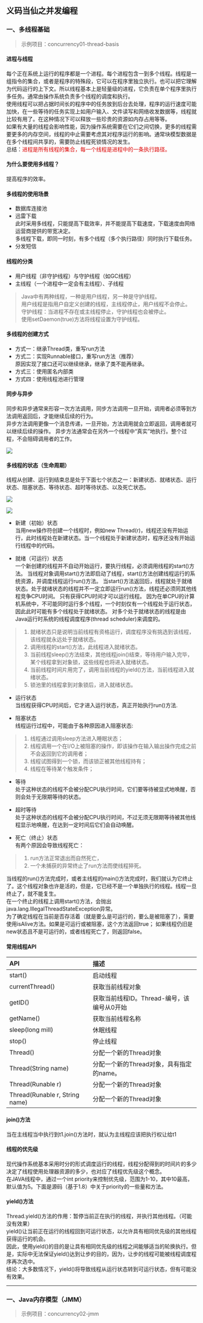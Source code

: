 ## 义码当仙之并发编程

### 一、多线程基础
> 示例项目：concurrency01-thread-basis

#### 进程与线程  
每个正在系统上运行的程序都是一个进程。每个进程包含一到多个线程。线程是一组指令的集合，或者是程序的特殊段，它可以在程序里独立执行。也可以把它理解为代码运行的上下文。所以线程基本上是轻量级的进程，它负责在单个程序里执行多任务。通常由操作系统负责多个线程的调度和执行。  
使用线程可以把占据时间长的程序中的任务放到后台去处理，程序的运行速度可能加快，在一些等待的任务实现上如用户输入、文件读写和网络收发数据等，线程就比较有用了。在这种情况下可以释放一些珍贵的资源如内存占用等等。  
如果有大量的线程会影响性能，因为操作系统需要在它们之间切换，更多的线程需要更多的内存空间，线程的中止需要考虑其对程序运行的影响。通常块模型数据是在多个线程间共享的，需要防止线程死锁情况的发生。  
总结：<font color="#dd0000">进程是所有线程的集合，每一个线程是进程中的一条执行路径。</font>

#### 为什么要使用多线程？  
提高程序的效率。

#### 多线程的使用场景
- 数据库连接池
- 迅雷下载  
此时采用多线程，只能提高下载效率，并不能提高下载速度，下载速度由网络运营商提供的带宽决定。  
多线程下载，即同一时刻，有多个线程（多个执行路径）同时执行下载任务。
- 分发短信

#### 线程的分类
- 用户线程（非守护线程）与守护线程（如GC线程）
- 主线程（一个进程中一定会有主线程）、子线程

> Java中有两种线程，一种是用户线程，另一种是守护线程。  
用户线程是指用户自定义创建的线程，主线程停止，用户线程不会停止。    
守护线程：当进程不存在或主线程停止，守护线程也会被停止。  
使用setDaemon(true)方法将线程设置为守护线程。

#### 多线程的创建方式
- 方式一：继承Thread类，重写run方法
- 方式二：实现Runnable接口，重写run方法（推荐）  
原因实现了接口还可以继续继承，继承了类不能再继承。
- 方式三：使用匿名内部类
- 方式四：使用线程池进行管理

#### 同步与异步
同步和异步通常来形容一次方法调用，同步方法调用一旦开始，调用者必须等到方法调用返回后，才能继续后续的行为。  
异步方法调用更像一个消息传递，一旦开始，方法调用就会立即返回，调用者就可以继续后续的操作。 
异步方法通常会在另外一个线程中“真实”地执行。整个过程，不会阻碍调用者的工作。

![](images/同步与异步.png)

#### 多线程的状态（生命周期）
线程从创建、运行到结束总是处于下面七个状态之一：新建状态、就绪状态、运行状态、阻塞状态、等待状态、超时等待状态、以及死亡状态。  

![](images/线程的7种状态.png)

![](images/线程的状态图.jpeg)

- 新建（初始）状态  
当用new操作符创建一个线程时，例如new Thread(r)，线程还没有开始运行，此时线程处在新建状态。当一个线程处于新建状态时，程序还没有开始运行线程中的代码。

- 就绪（可运行）状态  
一个新创建的线程并不自动开始运行，要执行线程，必须调用线程的start()方法。
当线程对象调用start()方法即启动了线程，start()方法创建线程运行的系统资源，并调度线程运行run()方法。
当start()方法返回后，线程就处于就绪状态。处于就绪状态的线程并不一定立即运行run()方法，线程还必须同其他线程竞争CPU时间。
只有获得CPU时间才可以运行线程。
因为在单CPU的计算机系统中，不可能同时运行多个线程，一个时刻仅有一个线程处于运行状态，因此此时可能有多个线程处于就绪状态。
对多个处于就绪状态的线程是由Java运行时系统的线程调度程序(thread scheduler)来调度的。

> 1. 就绪状态只是说明当前线程有资格运行，调度程序没有挑选到该线程，该线程就永远处于就绪状态。
> 2. 调用线程的start()方法，此线程进入就绪状态。
> 3. 当前线程sleep()方法结束，其他线程join()结束，等待用户输入完毕，某个线程拿到对象锁，这些线程也将进入就绪状态。
> 4. 当前线程时间片用完了，调用当前线程的yield()方法，当前线程进入就绪状态。
> 5. 锁池里的线程拿到对象锁后，进入就绪状态。

- 运行状态    
当线程获得CPU时间后，它才进入运行状态，真正开始执行run()方法.

- 阻塞状态  
线程运行过程中，可能由于各种原因进入阻塞状态:
> 1. 线程通过调用sleep方法进入睡眠状态；
> 2. 线程调用一个在I/O上被阻塞的操作，即该操作在输入输出操作完成之前不会返回到它的调用者；
> 3. 线程试图得到一个锁，而该锁正被其他线程持有；
> 4. 线程在等待某个触发条件；

- 等待    
处于这种状态的线程不会被分配CPU执行时间，它们要等待被显式地唤醒，否则会处于无限期等待的状态。

- 超时等待    
处于这种状态的线程不会被分配CPU执行时间，不过无须无限期等待被其他线程显示地唤醒，在达到一定时间后它们会自动唤醒。

- 死亡（终止）状态  
有两个原因会导致线程死亡：
> 1. run方法正常退出而自然死亡，
> 2. 一个未捕获的异常终止了run方法而使线程猝死。  

当线程的run()方法完成时，或者主线程的main()方法完成时，我们就认为它终止了。这个线程对象也许是活的，但是，它已经不是一个单独执行的线程。线程一旦终止了，就不能复生。  
在一个终止的线程上调用start()方法，会抛出java.lang.IllegalThreadStateException异常。  
为了确定线程在当前是否存活着（就是要么是可运行的，要么是被阻塞了），需要使用isAlive方法。如果是可运行或被阻塞，这个方法返回true； 如果线程仍旧是new状态且不是可运行的，或者线程死亡了，则返回false。

#### 常用线程API

|API|描述|
|:----|:----|
|start()|启动线程|
|currentThread()|获取当前线程对象|
|getID()|获取当前线程ID。Thread-编号，该编号从0开始|
|getName()|获取当前线程名称|
|sleep(long mill)|休眠线程|
|stop()|停止线程|
|Thread()|分配一个新的Thread对象|
|Thread(String name)|分配一个新的Thread对象，具有指定的name。|
|Thread(Runable r)|分配一个新的Thread对象|
|Thread(Runable r, String name)|分配一个新的Thread对象|
 
#### join()方法
当在主线程当中执行到t1.join()方法时，就认为主线程应该把执行权让给t1

#### 线程的优先级
现代操作系统基本采用时分的形式调度运行的线程，线程分配得到的时间片的多少决定了线程使用处理器资源的多少，也对应了线程优先级这个概念。  
在JAVA线程中，通过一个int priority来控制优先级，范围为1-10，其中10最高，默认值为5。下面是源码（基于1.8）中关于priority的一些量和方法。

#### yield()方法
Thread.yield()方法的作用：暂停当前正在执行的线程，并执行其他线程。（可能没有效果）  
yield()让当前正在运行的线程回到可运行状态，以允许具有相同优先级的其他线程获得运行的机会。  
因此，使用yield()的目的是让具有相同优先级的线程之间能够适当的轮换执行。但是，实际中无法保证yield()达到让步的目的，因为，让步的线程可能被线程调度程序再次选中。  
结论：大多数情况下，yield()将导致线程从运行状态转到可运行状态，但有可能没有效果。  

<hr>

### 一、Java内存模型（JMM）
> 示例项目：concurrency02-jmm












